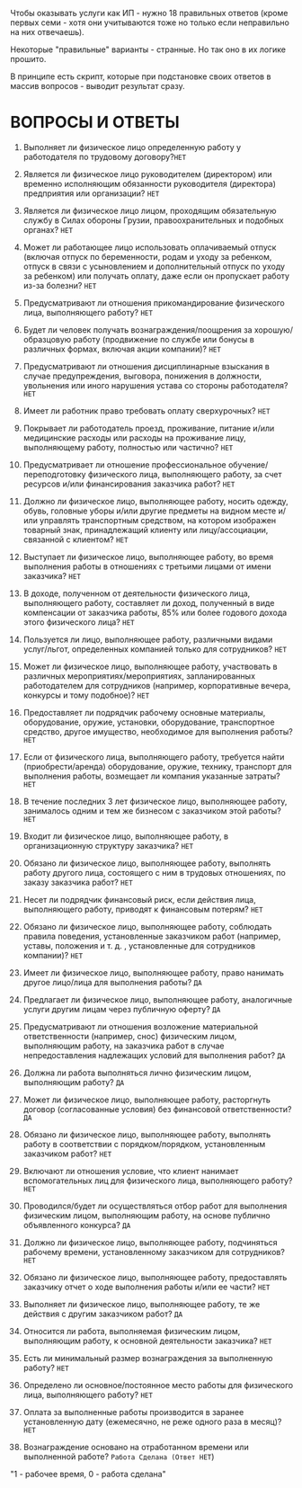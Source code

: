 Чтобы оказывать услуги как ИП - нужно 18 правильных ответов (кроме первых семи - хотя они учитываются тоже но только если неправильно на них отвечаешь).

Некоторые "правильные" варианты - странные. Но так оно в их логике прошито.

В принципе есть скрипт, которые при подстановке своих ответов в массив вопросов - выводит результат сразу.

ВОПРОСЫ И ОТВЕТЫ
=

1. Выполняет ли физическое лицо определенную работу у работодателя по трудовому договору?`НЕТ`

2. Является ли физическое лицо руководителем (директором) или временно исполняющим обязанности руководителя (директора) предприятия или организации?
   `НЕТ`

3. Является ли физическое лицо лицом, проходящим обязательную службу в Силах обороны Грузии, правоохранительных и подобных органах?
   `НЕТ`

4. Может ли работающее лицо использовать оплачиваемый отпуск (включая отпуск по беременности, родам и уходу за ребенком, отпуск в связи с усыновлением и дополнительный отпуск по уходу за ребенком) или получать оплату, даже если он пропускает работу из-за болезни?
   `НЕТ`

5. Предусматривают ли отношения прикомандирование физического лица, выполняющего работу?
   `НЕТ`

6. Будет ли человек получать вознаграждения/поощрения за хорошую/образцовую работу (продвижение по службе или бонусы в различных формах, включая акции компании)?
   `НЕТ`

7. Предусматривают ли отношения дисциплинарные взыскания в случае предупреждения, выговора, понижения в должности, увольнения или иного нарушения устава со стороны работодателя?
   `НЕТ`

8. Имеет ли работник право требовать оплату сверхурочных?
   `НЕТ`

9. Покрывает ли работодатель проезд, проживание, питание и/или медицинские расходы или расходы на проживание лицу, выполняющему работу, полностью или частично?
   `НЕТ`

10. Предусматривает ли отношение профессиональное обучение/переподготовку физического лица, выполняющего работу, за счет ресурсов и/или финансирования заказчика работ?
    `НЕТ`

11. Должно ли физическое лицо, выполняющее работу, носить одежду, обувь, головные уборы и/или другие предметы на видном месте и/или управлять транспортным средством, на котором изображен товарный знак, принадлежащий клиенту или лицу/ассоциации, связанной с клиентом?
    `НЕТ`

12. Выступает ли физическое лицо, выполняющее работу, во время выполнения работы в отношениях с третьими лицами от имени заказчика?
    `НЕТ`

13. В доходе, полученном от деятельности физического лица, выполняющего работу, составляет ли доход, полученный в виде компенсации от заказчика работы, 85% или более годового дохода этого физического лица?
    `НЕТ`

14. Пользуется ли лицо, выполняющее работу, различными видами услуг/льгот, определенных компанией только для сотрудников?
    `НЕТ`

15. Может ли физическое лицо, выполняющее работу, участвовать в различных мероприятиях/мероприятиях, запланированных работодателем для сотрудников (например, корпоративные вечера, конкурсы и тому подобное)?
    `НЕТ`

16. Предоставляет ли подрядчик рабочему основные материалы, оборудование, оружие, установки, оборудование, транспортное средство, другое имущество, необходимое для выполнения работы?
    `НЕТ`

17. Если от физического лица, выполняющего работу, требуется найти (приобрести/аренда) оборудование, оружие, технику, транспорт для выполнения работы, возмещает ли компания указанные затраты?
    `НЕТ`

18. В течение последних 3 лет физическое лицо, выполняющее работу, занималось одним и тем же бизнесом с заказчиком этой работы?
    `НЕТ`

19. Входит ли физическое лицо, выполняющее работу, в организационную структуру заказчика?
    `НЕТ`

20. Обязано ли физическое лицо, выполняющее работу, выполнять работу другого лица, состоящего с ним в трудовых отношениях, по заказу заказчика работ?
    `НЕТ`

21. Несет ли подрядчик финансовый риск, если действия лица, выполняющего работу, приводят к финансовым потерям?
    `НЕТ`

22. Обязано ли физическое лицо, выполняющее работу, соблюдать правила поведения, установленные заказчиком работ (например, уставы, положения и т. д. , установленные для сотрудников компании)?
    `НЕТ`

23. Имеет ли физическое лицо, выполняющее работу, право нанимать другое лицо/лица для выполнения работы?
    `ДА`

24. Предлагает ли физическое лицо, выполняющее работу, аналогичные услуги другим лицам через публичную оферту?
    `ДА`

25. Предусматривают ли отношения возложение материальной ответственности (например, снос) физическим лицом, выполняющим работу, на заказчика работ в случае непредоставления надлежащих условий для выполнения работ?
    `ДА`

26. Должна ли работа выполняться лично физическим лицом, выполняющим работу?
    `ДА`

27. Может ли физическое лицо, выполняющее работу, расторгнуть договор (согласованные условия) без финансовой ответственности?
    `ДА`

28. Обязано ли физическое лицо, выполняющее работу, выполнять работу в соответствии с порядком/порядком, установленным заказчиком работ?
    `НЕТ`

29. Включают ли отношения условие, что клиент нанимает вспомогательных лиц для физического лица, выполняющего работу?
    `НЕТ`

30. Проводился/будет ли осуществляться отбор работ для выполнения физическим лицом, выполняющим работу, на основе публично объявленного конкурса?
    `ДА`

31. Должно ли физическое лицо, выполняющее работу, подчиняться рабочему времени, установленному заказчиком для сотрудников?
    `НЕТ`

32. Обязано ли физическое лицо, выполняющее работу, предоставлять заказчику отчет о ходе выполнения работы и/или ее части?
    `НЕТ`

33. Выполняет ли физическое лицо, выполняющее работу, те же действия с другим заказчиком работ?
    `ДА`

34. Относится ли работа, выполняемая физическим лицом, выполняющим работу, к основной деятельности заказчика?
    `НЕТ`

35. Есть ли минимальный размер вознаграждения за выполненную работу?
    `НЕТ`

36. Определено ли основное/постоянное место работы для физического лица, выполняющего работу?
    `НЕТ`

37. Оплата за выполненные работы производится в заранее установленную дату (ежемесячно, не реже одного раза в месяц)?
    `НЕТ`

38. Вознаграждение основано на отработанном времени или выполненной работе?
    `Работа Сделана (Ответ НЕТ`)

"1 - рабочее время, 0 - работа сделана"
